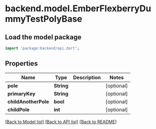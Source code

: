 # backend.model.EmberFlexberryDummyTestPolyBase

## Load the model package
```dart
import 'package:backend/api.dart';
```

## Properties
Name | Type | Description | Notes
------------ | ------------- | ------------- | -------------
**pole** | **String** |  | [optional] 
**primaryKey** | **String** |  | [optional] 
**childAnotherPole** | **bool** |  | [optional] 
**childPole** | **int** |  | [optional] 

[[Back to Model list]](../README.md#documentation-for-models) [[Back to API list]](../README.md#documentation-for-api-endpoints) [[Back to README]](../README.md)


